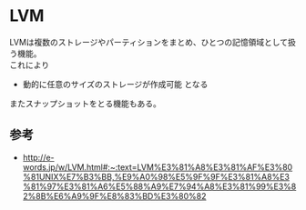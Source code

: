 # LVM
LVMは複数のストレージやパーティションをまとめ、ひとつの記憶領域として扱う機能。  
これにより
- 動的に任意のサイズのストレージが作成可能
となる

またスナップショットをとる機能もある。

## 参考
- http://e-words.jp/w/LVM.html#:~:text=LVM%E3%81%A8%E3%81%AF%E3%80%81UNIX%E7%B3%BB,%E9%A0%98%E5%9F%9F%E3%81%A8%E3%81%97%E3%81%A6%E5%88%A9%E7%94%A8%E3%81%99%E3%82%8B%E6%A9%9F%E8%83%BD%E3%80%82
